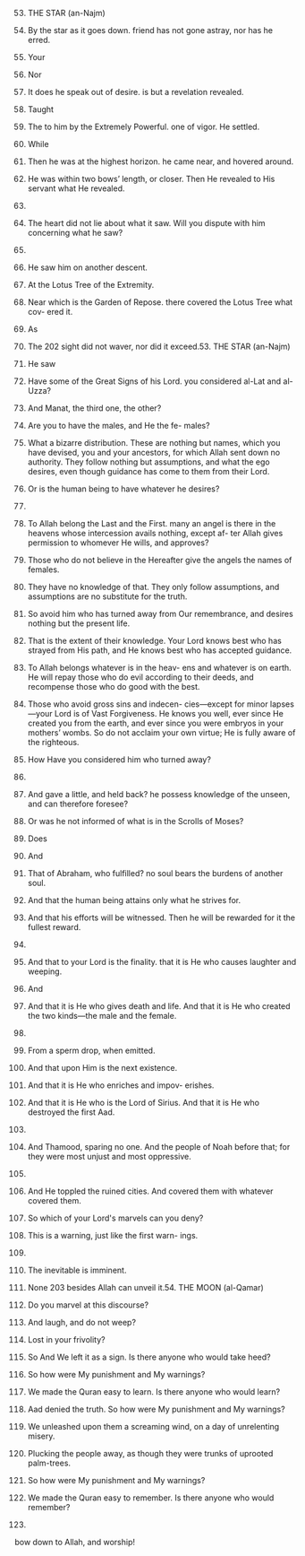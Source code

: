 53. THE STAR (an-Najm)

1. By
the star as it goes down.
friend has not gone astray, nor has he
erred.
2. Your
3. Nor
4. It
does he speak out of desire.
is but a revelation revealed.
5. Taught
6. The
to him by the Extremely Powerful.
one of vigor. He settled.
7. While
8. Then
he was at the highest horizon.
he came near, and hovered around.
9. He
was within two bows’ length, or closer.
Then He revealed to His servant what He
revealed.
10.
11. The
heart did not lie about what it saw.
Will you dispute with him concerning
what he saw?
12.
13. He saw him on another descent.
14. At the Lotus Tree of the Extremity.
15. Near
which is the Garden of Repose.
there covered the Lotus Tree what cov-
ered it.
16. As
17. The
202
sight did not waver, nor did it exceed.53. THE STAR (an-Najm)
18. He saw
19. Have
some of the Great Signs of his Lord.
you considered al-Lat and al-Uzza?
20. And
Manat, the third one, the other?
21. Are you to have the males, and He the fe-
males?
22. What
a bizarre distribution.
These are nothing but names, which you
have devised, you and your ancestors, for
which Allah sent down no authority. They
follow nothing but assumptions, and what
the ego desires, even though guidance has
come to them from their Lord.
24. Or is the human being to have whatever he
desires?
23.
25. To
Allah belong the Last and the First.
many an angel is there in the heavens
whose intercession avails nothing, except af-
ter Allah gives permission to whomever He
wills, and approves?
27. Those who do not believe in the Hereafter
give the angels the names of females.
28. They have no knowledge of that. They only
follow assumptions, and assumptions are no
substitute for the truth.
29. So avoid him who has turned away from
Our remembrance, and desires nothing but
the present life.
30. That is the extent of their knowledge. Your
Lord knows best who has strayed from His
path, and He knows best who has accepted
guidance.
31. To Allah belongs whatever is in the heav-
ens and whatever is on earth. He will repay
those who do evil according to their deeds,
and recompense those who do good with the
best.
32. Those who avoid gross sins and indecen-
cies—except for minor lapses—your Lord is
of Vast Forgiveness. He knows you well, ever
since He created you from the earth, and ever
since you were embryos in your mothers’
wombs. So do not acclaim your own virtue;
He is fully aware of the righteous.
26. How
Have you considered him who turned
away?
33.
34. And
gave a little, and held back?
he possess knowledge of the unseen,
and can therefore foresee?
36. Or was he not informed of what is in the
Scrolls of Moses?
35. Does
37. And
38. That
of Abraham, who fulfilled?
no soul bears the burdens of another
soul.
39. And that the human being attains only
what he strives for.
40. And
that his efforts will be witnessed.
Then he will be rewarded for it the fullest
reward.
41.
42. And
that to your Lord is the finality.
that it is He who causes laughter and
weeping.
43. And
44. And
that it is He who gives death and life.
And that it is He who created the two
kinds—the male and the female.
45.
46. From
a sperm drop, when emitted.
47. And
that upon Him is the next existence.
48. And that it is He who enriches and impov-
erishes.
49. And
that it is He who is the Lord of Sirius.
And that it is He who destroyed the first
Aad.
50.
51. And
Thamood, sparing no one.
And the people of Noah before that; for
they were most unjust and most oppressive.
52.
53. And
He toppled the ruined cities.
And covered them with whatever covered
them.
55. So which of your Lord's marvels can you
deny?
56. This is a warning, just like the first warn-
ings.
54.
57. The
inevitable is imminent.
58. None
203
besides Allah can unveil it.54. THE MOON (al-Qamar)
59. Do
you marvel at this discourse?
60. And laugh, and do not weep?
61. Lost in your frivolity?
62. So
And We left it as a sign. Is there anyone
who would take heed?
16. So how were My punishment and My
warnings?
17. We made the Quran easy to learn. Is there
anyone who would learn?
18. Aad denied the truth. So how were My
punishment and My warnings?
19. We unleashed upon them a screaming
wind, on a day of unrelenting misery.
20. Plucking the people away, as though they
were trunks of uprooted palm-trees.
21. So how were My punishment and My
warnings?
22. We made the Quran easy to remember. Is
there anyone who would remember?
15.
bow down to Allah, and worship!

